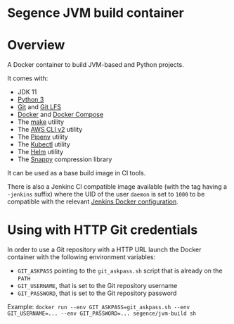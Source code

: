 Segence JVM build container
===========================

# Overview

A Docker container to build JVM-based and Python projects.

It comes with:
- JDK 11
- [Python 3](https://www.python.org)
- [Git](https://git-scm.com) and [Git LFS](https://git-lfs.github.com)
- [Docker](https://www.docker.com) and [Docker Compose](https://docs.docker.com/compose)
- The [make](https://www.gnu.org/software/make/) utility
- The [AWS CLI v2](https://docs.aws.amazon.com/cli/index.html#lang/en_us) utility
- The [Pipenv](https://pipenv.kennethreitz.org) utility
- The [Kubectl](https://kubernetes.io/docs/reference/kubectl/kubectl/) utility
- The [Helm](https://helm.sh) utility
- The [Snappy](https://google.github.io/snappy) compression library

It can be used as a base build image in CI tools.

There is also a Jenkinc CI compatible image available (with the tag having a `-jenkins` suffix) where the UID of the user `daemon` is set to `1000` to be compatible with the relevant [Jenkins Docker configuration](https://github.com/jenkinsci/docker/blob/master/Dockerfile#L7).

# Using with HTTP Git credentials

In order to use a Git repository with a HTTP URL launch the Docker container with the following environment variables:
- `GIT_ASKPASS` pointing to the `git_askpass.sh` script that is already on the `PATH`
- `GIT_USERNAME`, that is set to the Git repository username
- `GIT_PASSWORD`, that is set to the Git repository password

Example: `docker run --env GIT_ASKPASS=git_askpass.sh --env GIT_USERNAME=... --env GIT_PASSWORD=... segence/jvm-build sh`

